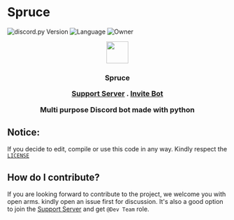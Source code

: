 # Spruce

![discord.py Version](https://img.shields.io/badge/lib-discord.py%201.7.3-blue)
![Language](https://img.shields.io/badge/lang-Python%203.9-green)
![Owner](https://img.shields.io/badge/Owner-Hunter%2087-red)



<p align="center">
<img src="https://cdn.discordapp.com/avatars/931202912888164474/46f9c17b5e0b57609e6fae0108ae2089.webp?size=1024" height="50px" width="50px"/>
</p>
<h3 align="center">Spruce</h>
<p align="center" > 
<a href="https://discord.gg/vMnhpAyFZm">Support Server</a> . <a href="https://discord.com/oauth2/authorize?client_id=931202912888164474&permissions=8&scope=bot"> Invite Bot</a></p>
<p align="center"> Multi purpose Discord bot made with python</p>

## Notice:

If you decide to edit, compile or use this code in any way. Kindly respect the [`LICENSE`](https://github.com/Hunter87ff/hunter-bot/blob/main/LICENSE)



## How do I contribute?
If you are looking forward to contribute to the project, we welcome you with open arms. kindly open an issue first for discussion. It's also a good option to join the <a href="https://discord.gg/vMnhpAyFZm">Support Server</a> and get `@Dev Team` role.
